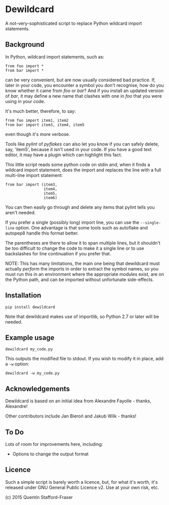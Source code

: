 # Dewildcard

A not-very-sophisticated script to replace Python wildcard import statements.

## Background

In Python, wildcard import statements, such as:

    from foo import *
    from bar import *

can be very convenient, but are now usually considered bad practice.  If, later in your code, you encounter a symbol you don't recognise, how do you know whether it came from *foo* or *bar*?  And if you install an updated version of *bar*, it may define a new name that clashes with one in *foo* that you were using in your code.

It's much better, therefore, to say:

    from foo import item1, item2
    from bar import item3, item4, item5

even though it's more verbose.  

Tools like *pylint* of *pyflakes* can also let you know if you can safely delete, say, 'item5', because it isn't used in your code.  If you have a good text editor, it may have a plugin which can highlight this fact.

This little script reads some python code on stdin and, when it finds a wildcard import statement, does the import and replaces the line with a full multi-line import statement:

    from bar import (item3,
                     item4,
                     item5,
                     item6)

You can then easily go through and delete any items that pylint tells you aren't needed.

If you prefer a single (possibly long) import line, you can use the `--single-line` option.
One advantage is that some tools such as autoflake and autopep8 handle this format better.

The parentheses are there to allow it to span multiple lines, but it shouldn't be too difficult to change the code to make it a single line or to use backslashes for line continuation if you prefer that.

NOTE: This has many limitations, the main one being that dewildcard must actually *perform* the imports in order to extract the symbol names, so you must run this in an environment where the appropriate modules exist, are on the Python path, and can be imported without unfortunate side-effects.


## Installation

    pip install dewildcard

Note that dewildcard makes use of importlib, so Python 2.7 or later will be needed.

## Example usage

    dewildcard my_code.py

This outputs the modified file to stdout.  If you wish to modify it in place, add a `-w` option:

    dewildcard -w my_code.py

## Acknowledgements

Dewildcard is based on an initial idea from Alexandre Fayolle - thanks, Alexandre!

Other contributors include Jan Bieroń and Jakub Wilk - thanks!

## To Do

Lots of room for improvements here, including:

* Options to change the output format

## Licence

Such a simple script is barely worth a licence, but, for what it's worth, it's released under GNU General Public Licence v2.  Use at your own risk, etc.

(c) 2015 Quentin Stafford-Fraser
